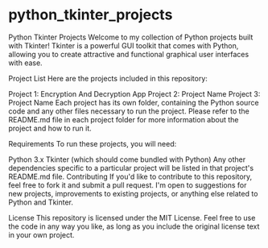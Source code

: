 # python_tkinter_projects

Python Tkinter Projects
Welcome to my collection of Python projects built with Tkinter! Tkinter is a powerful GUI toolkit that comes with Python, allowing you to create attractive and functional graphical user interfaces with ease.

Project List
Here are the projects included in this repository:

Project 1: Encryption And Decryption App
Project 2: Project Name
Project 3: Project Name
Each project has its own folder, containing the Python source code and any other files necessary to run the project. Please refer to the README.md file in each project folder for more information about the project and how to run it.

Requirements
To run these projects, you will need:

Python 3.x
Tkinter (which should come bundled with Python)
Any other dependencies specific to a particular project will be listed in that project's README.md file.
Contributing
If you'd like to contribute to this repository, feel free to fork it and submit a pull request. I'm open to suggestions for new projects, improvements to existing projects, or anything else related to Python and Tkinter.

License
This repository is licensed under the MIT License. Feel free to use the code in any way you like, as long as you include the original license text in your own project.

